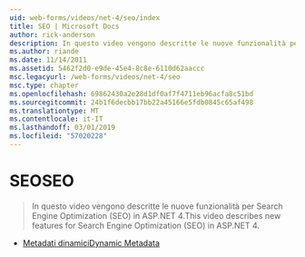 ```yaml
---
uid: web-forms/videos/net-4/seo/index
title: SEO | Microsoft Docs
author: rick-anderson
description: In questo video vengono descritte le nuove funzionalità per Search Engine Optimization (SEO) in ASP.NET 4.
ms.author: riande
ms.date: 11/14/2011
ms.assetid: 5462f2d0-e9de-45e4-8c8e-6110d62aaccc
msc.legacyurl: /web-forms/videos/net-4/seo
msc.type: chapter
ms.openlocfilehash: 69862430a2e28d1df0af7f4711eb96acfa8c51bd
ms.sourcegitcommit: 24b1f6decbb17bb22a45166e5fdb0845c65af498
ms.translationtype: MT
ms.contentlocale: it-IT
ms.lasthandoff: 03/01/2019
ms.locfileid: "57020228"
---
```

<a name="seo"></a><span data-ttu-id="0e651-103">SEO</span><span class="sxs-lookup"><span data-stu-id="0e651-103">SEO</span></span>
====================
> <span data-ttu-id="0e651-104">In questo video vengono descritte le nuove funzionalità per Search Engine Optimization (SEO) in ASP.NET 4.</span><span class="sxs-lookup"><span data-stu-id="0e651-104">This video describes new features for Search Engine Optimization (SEO) in ASP.NET 4.</span></span>


- [<span data-ttu-id="0e651-105">Metadati dinamici</span><span class="sxs-lookup"><span data-stu-id="0e651-105">Dynamic Metadata</span></span>](aspnet-4-quick-hit-dynamic-metadata.md)
